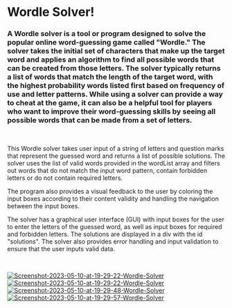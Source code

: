 # Wordle Solver!

<h3>A Wordle solver is a tool or program designed to solve the popular online word-guessing game called "Wordle." The solver takes the initial set of characters that make up the target word and applies an algorithm to find all possible words that can be created from those letters. The solver typically returns a list of words that match the length of the target word, with the highest probability words listed first based on frequency of use and letter patterns. While using a solver can provide a way to cheat at the game, it can also be a helpful tool for players who want to improve their word-guessing skills by seeing all possible words that can be made from a set of letters.</h3><br/>

<p>This Wordle solver takes user input of a string of letters and question marks that represent the guessed word and returns a list of possible solutions. The solver uses the list of valid words provided in the wordList array and filters out words that do not match the input word pattern, contain forbidden letters or do not contain required letters.

The program also provides a visual feedback to the user by coloring the input boxes according to their content validity and handling the navigation between the input boxes.

The solver has a graphical user interface (GUI) with input boxes for the user to enter the letters of the guessed word, as well as input boxes for required and forbidden letters. The solutions are displayed in a div with the id "solutions". The solver also provides error handling and input validation to ensure that the user inputs valid data.</p>
<br/>

<p>
<a href="https://ibb.co/v3Lyt43"><img src="https://i.ibb.co/1rRySGr/Screenshot-2023-05-10-at-19-29-22-Wordle-Solver.png" alt="Screenshot-2023-05-10-at-19-29-22-Wordle-Solver" border="0"></a>
<a href="https://ibb.co/v3Lyt43"><img src="https://i.ibb.co/1rRySGr/Screenshot-2023-05-10-at-19-29-22-Wordle-Solver.png" alt="Screenshot-2023-05-10-at-19-29-22-Wordle-Solver" border="0"></a>
<a href="https://ibb.co/Z19yVZS"><img src="https://i.ibb.co/jZt7Tpz/Screenshot-2023-05-10-at-19-29-48-Wordle-Solver.png" alt="Screenshot-2023-05-10-at-19-29-48-Wordle-Solver" border="0"></a>
<a href="https://ibb.co/RbPcBzH"><img src="https://i.ibb.co/Kh7WLFy/Screenshot-2023-05-10-at-19-29-57-Wordle-Solver.png" alt="Screenshot-2023-05-10-at-19-29-57-Wordle-Solver" border="0"></a>
</p>
